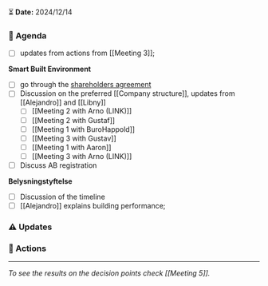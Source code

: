 ⏳ **Date:** 2024/12/14

### 📃 Agenda

- [ ] updates from actions from [[Meeting 3]];

**Smart Built Environment**
- [ ] go through the [shareholders agreement](https://docs.google.com/document/d/1FLEKmqAUgwVjezVpQCYZXtQxgObIp0d9JPx9HLRZ-FI/edit?usp=drive_link)
- [ ] Discussion on the preferred [[Company structure]], updates from [[Alejandro]] and [[Libny]]
	- [ ] [[Meeting 2 with Arno (LINK)]]
	- [ ] [[Meeting 2 with Gustaf]]
	- [ ] [[Meeting 1 with BuroHappold]] 
	- [ ] [[Meeting 3 with Gustav]]
	- [ ] [[Meeting 1 with Aaron]]
	- [ ] [[Meeting 3 with Arno (LINK)]]
- [ ] Discuss AB registration 

**Belysningstyftelse**
- [ ] Discussion of the timeline 
- [ ] [[Alejandro]] explains building performance;
### ⚠️ Updates

### 🚀 Actions



---

_To see the results on the decision points check [[Meeting 5]]._
